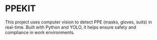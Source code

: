# PPEKIT
This project uses computer vision to detect PPE (masks, gloves, suits) in real-time. Built with Python and YOLO, it helps ensure safety and compliance in work environments.
